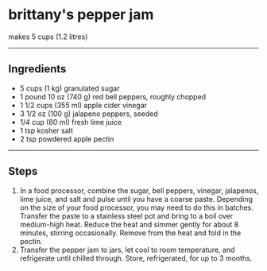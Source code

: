 # brittany's pepper jam

makes 5 cups (1.2 litres)

---

## Ingredients

* 5 cups (1 kg) granulated sugar
* 1 pound 10 oz (740 g) red bell peppers, roughly chopped
* 1 1/2 cups (355 ml) apple cider vinegar
* 3 1/2 oz (100 g) jalapeno peppers, seeded
* 1/4 cup (60 ml) fresh lime juice
* 1 tsp kosher salt
* 2 tsp powdered apple pectin

---

## Steps

1.  In a food processor, combine the sugar, bell peppers, vinegar, jalapenos, lime juice, and salt and pulse until you have a coarse paste. Depending on the size of your food processor, you may need to do this in batches. Transfer the paste to a stainless steel pot and bring to a boil over medium-high heat. Reduce the heat and simmer gently for about 8 minutes, stirring occasionally. Remove from the heat and fold in the pectin.
2.  Transfer the pepper jam to jars, let cool to room temperature, and refrigerate until chilled through. Store, refrigerated, for up to 3 months.